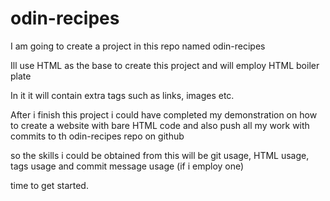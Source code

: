# odin-recipes

I am going to create a project in this repo named odin-recipes

Ill use HTML as the base to create this project and will employ HTML boiler plate

In it it will contain extra tags such as links, images etc.

After i finish this project i could have completed my demonstration on how to create a website with bare HTML code and also push all my work with commits to th odin-recipes repo on github

so the skills i could be obtained from this will be git usage, HTML usage, tags usage and commit message usage (if i employ one)

time to get started.